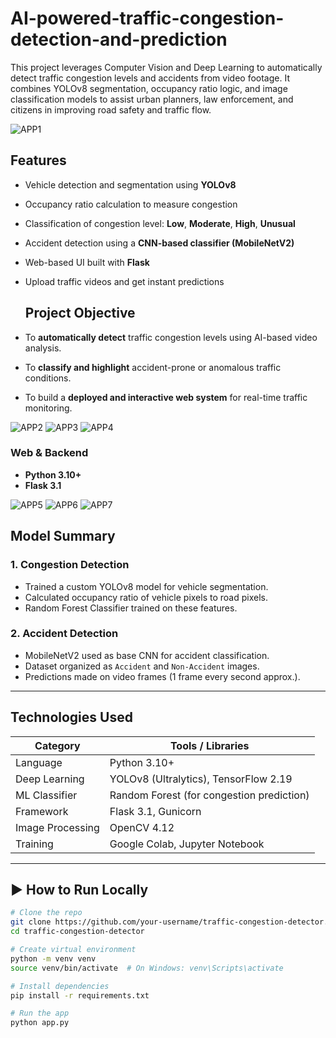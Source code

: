 # AI-powered-traffic-congestion-detection-and-prediction
This project leverages Computer Vision and Deep Learning to automatically detect traffic congestion levels and accidents from video footage. It combines YOLOv8 segmentation, occupancy ratio logic, and image classification models to assist urban planners, law enforcement, and citizens in improving road safety and traffic flow.

![APP1](https://github.com/user-attachments/assets/60913bf4-076c-4d7c-b5f5-ee1a79910a5a)

##  Features

- Vehicle detection and segmentation using **YOLOv8**
- Occupancy ratio calculation to measure congestion
- Classification of congestion level: **Low**, **Moderate**, **High**, **Unusual**
- Accident detection using a **CNN-based classifier (MobileNetV2)**
- Web-based UI built with **Flask**
- Upload traffic videos and get instant predictions

  ##  Project Objective

- To **automatically detect** traffic congestion levels using AI-based video analysis.
- To **classify and highlight** accident-prone or anomalous traffic conditions.
- To build a **deployed and interactive web system** for real-time traffic monitoring.

![APP2](https://github.com/user-attachments/assets/7a56114c-6d50-4e2f-8def-8f987fb378e0)
![APP3](https://github.com/user-attachments/assets/e975590d-3ae4-4354-bb01-be6d9edcbc8c)
![APP4](https://github.com/user-attachments/assets/b94e4a78-6864-487b-a908-93031dca6f4e)

###  Web & Backend
- **Python 3.10+**
- **Flask 3.1**
 
![APP5](https://github.com/user-attachments/assets/d0b6f1f9-401d-4a5b-91b7-7294d8bb4ce3)
![APP6](https://github.com/user-attachments/assets/b8a4743f-a48f-4c36-a147-f8de87fe9d8a)
![APP7](https://github.com/user-attachments/assets/93941446-1a3a-4ff6-8bc9-8e5576a82bdf)
## Model Summary

### 1. Congestion Detection
- Trained a custom YOLOv8 model for vehicle segmentation.
- Calculated occupancy ratio of vehicle pixels to road pixels.
- Random Forest Classifier trained on these features.

### 2. Accident Detection
- MobileNetV2 used as base CNN for accident classification.
- Dataset organized as `Accident` and `Non-Accident` images.
- Predictions made on video frames (1 frame every second approx.).

---
##  Technologies Used

| Category         | Tools / Libraries                       |
|------------------|------------------------------------------|
| Language         | Python 3.10+                             |
| Deep Learning    | YOLOv8 (Ultralytics), TensorFlow 2.19    |
| ML Classifier    | Random Forest (for congestion prediction)|
| Framework        | Flask 3.1, Gunicorn                      |
| Image Processing | OpenCV 4.12                              |
| Training         | Google Colab, Jupyter Notebook           |
---


## ▶ How to Run Locally

```bash
# Clone the repo
git clone https://github.com/your-username/traffic-congestion-detector.git
cd traffic-congestion-detector

# Create virtual environment
python -m venv venv
source venv/bin/activate  # On Windows: venv\Scripts\activate

# Install dependencies
pip install -r requirements.txt

# Run the app
python app.py
